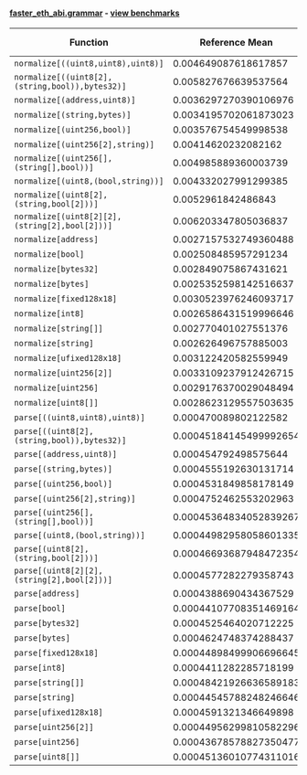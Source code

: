 #### [faster_eth_abi.grammar](https://github.com/BobTheBuidler/faster-eth-abi/blob/master/faster_eth_abi/grammar.py) - [view benchmarks](https://github.com/BobTheBuidler/faster-eth-abi/blob/master/benchmarks/test_grammar_benchmarks.py)

| Function | Reference Mean | Faster Mean | % Change | Speedup (%) | x Faster | Faster |
|----------|---------------|-------------|----------|-------------|----------|--------|
| `normalize[((uint8,uint8),uint8)]` | 0.004649087618617857 | 0.00404722086991144 | 12.95% | 14.87% | 1.15x | ✅ |
| `normalize[((uint8[2],(string,bool)),bytes32)]` | 0.005827676639537564 | 0.005304111271274973 | 8.98% | 9.87% | 1.10x | ✅ |
| `normalize[(address,uint8)]` | 0.0036297270390106976 | 0.0029755635887616567 | 18.02% | 21.98% | 1.22x | ✅ |
| `normalize[(string,bytes)]` | 0.0034195702061873023 | 0.0028406205436048164 | 16.93% | 20.38% | 1.20x | ✅ |
| `normalize[(uint256,bool)]` | 0.003576754549998538 | 0.0030061502432459208 | 15.95% | 18.98% | 1.19x | ✅ |
| `normalize[(uint256[2],string)]` | 0.00414620232082162 | 0.0035730989247341025 | 13.82% | 16.04% | 1.16x | ✅ |
| `normalize[(uint256[],(string[],bool))]` | 0.004985889360003739 | 0.004437557859725378 | 11.00% | 12.36% | 1.12x | ✅ |
| `normalize[(uint8,(bool,string))]` | 0.004332027991299385 | 0.0037968662265459585 | 12.35% | 14.09% | 1.14x | ✅ |
| `normalize[(uint8[2],(string,bool[2]))]` | 0.0052961842486843 | 0.004751074744076526 | 10.29% | 11.47% | 1.11x | ✅ |
| `normalize[(uint8[2][2],(string[2],bool[2]))]` | 0.006203347805036837 | 0.0057288433468163855 | 7.65% | 8.28% | 1.08x | ✅ |
| `normalize[address]` | 0.0027157532749360488 | 0.002015861931314441 | 25.77% | 34.72% | 1.35x | ✅ |
| `normalize[bool]` | 0.002508485957291234 | 0.0018770727267617008 | 25.17% | 33.64% | 1.34x | ✅ |
| `normalize[bytes32]` | 0.002849075867431621 | 0.0021645344366817572 | 24.03% | 31.63% | 1.32x | ✅ |
| `normalize[bytes]` | 0.0025352598142516637 | 0.002008277230770877 | 20.79% | 26.24% | 1.26x | ✅ |
| `normalize[fixed128x18]` | 0.0030523976246093717 | 0.0024878246282066985 | 18.50% | 22.69% | 1.23x | ✅ |
| `normalize[int8]` | 0.0026586431519996646 | 0.001968568764592397 | 25.96% | 35.05% | 1.35x | ✅ |
| `normalize[string[]]` | 0.002770401027551376 | 0.0022050506688774518 | 20.41% | 25.64% | 1.26x | ✅ |
| `normalize[string]` | 0.002626496757885003 | 0.0019633150726833643 | 25.25% | 33.78% | 1.34x | ✅ |
| `normalize[ufixed128x18]` | 0.003122420582559949 | 0.002592752751299434 | 16.96% | 20.43% | 1.20x | ✅ |
| `normalize[uint256[2]]` | 0.0033109237912426715 | 0.0026703069734018772 | 19.35% | 23.99% | 1.24x | ✅ |
| `normalize[uint256]` | 0.0029176370029048494 | 0.002204957753329432 | 24.43% | 32.32% | 1.32x | ✅ |
| `normalize[uint8[]]` | 0.0028623129557503635 | 0.002307451883722595 | 19.39% | 24.05% | 1.24x | ✅ |
| `parse[((uint8,uint8),uint8)]` | 0.000470089802122582 | 0.0004810464030721189 | -2.33% | -2.28% | 0.98x | ❌ |
| `parse[((uint8[2],(string,bool)),bytes32)]` | 0.00045184145499992654 | 0.00046173926657349485 | -2.19% | -2.14% | 0.98x | ❌ |
| `parse[(address,uint8)]` | 0.000454792498575644 | 0.0004542333576281005 | 0.12% | 0.12% | 1.00x | ✅ |
| `parse[(string,bytes)]` | 0.0004555192630131714 | 0.00045404047066688606 | 0.32% | 0.33% | 1.00x | ✅ |
| `parse[(uint256,bool)]` | 0.0004531849858178149 | 0.00045326867390326874 | -0.02% | -0.02% | 1.00x | ❌ |
| `parse[(uint256[2],string)]` | 0.0004752462553202963 | 0.0004810115469152811 | -1.21% | -1.20% | 0.99x | ❌ |
| `parse[(uint256[],(string[],bool))]` | 0.00045364834052839267 | 0.0004497766512614813 | 0.85% | 0.86% | 1.01x | ✅ |
| `parse[(uint8,(bool,string))]` | 0.00044982958058601335 | 0.0004619056540389539 | -2.68% | -2.61% | 0.97x | ❌ |
| `parse[(uint8[2],(string,bool[2]))]` | 0.00046693687948472354 | 0.0004616838452813321 | 1.12% | 1.14% | 1.01x | ✅ |
| `parse[(uint8[2][2],(string[2],bool[2]))]` | 0.0004577282279358743 | 0.00044872839336203795 | 1.97% | 2.01% | 1.02x | ✅ |
| `parse[address]` | 0.0004388690434367529 | 0.0004398277285706008 | -0.22% | -0.22% | 1.00x | ❌ |
| `parse[bool]` | 0.00044107708351469164 | 0.0004373432999101988 | 0.85% | 0.85% | 1.01x | ✅ |
| `parse[bytes32]` | 0.0004525464020712225 | 0.0004588851386845907 | -1.40% | -1.38% | 0.99x | ❌ |
| `parse[bytes]` | 0.0004624748374288437 | 0.0004585463262693422 | 0.85% | 0.86% | 1.01x | ✅ |
| `parse[fixed128x18]` | 0.00044898499906696645 | 0.0004453294259677497 | 0.81% | 0.82% | 1.01x | ✅ |
| `parse[int8]` | 0.0004411282285718199 | 0.0004455653076566076 | -1.01% | -1.00% | 0.99x | ❌ |
| `parse[string[]]` | 0.00048421926636589183 | 0.0004749297725561647 | 1.92% | 1.96% | 1.02x | ✅ |
| `parse[string]` | 0.00044545788248246646 | 0.0004456097243928149 | -0.03% | -0.03% | 1.00x | ❌ |
| `parse[ufixed128x18]` | 0.0004591321346649898 | 0.00045113304805157486 | 1.74% | 1.77% | 1.02x | ✅ |
| `parse[uint256[2]]` | 0.00044956299810582296 | 0.00045038248401539643 | -0.18% | -0.18% | 1.00x | ❌ |
| `parse[uint256]` | 0.00043678578827350477 | 0.00044457189015489223 | -1.78% | -1.75% | 0.98x | ❌ |
| `parse[uint8[]]` | 0.00045136010774311016 | 0.0004594839558065588 | -1.80% | -1.77% | 0.98x | ❌ |
